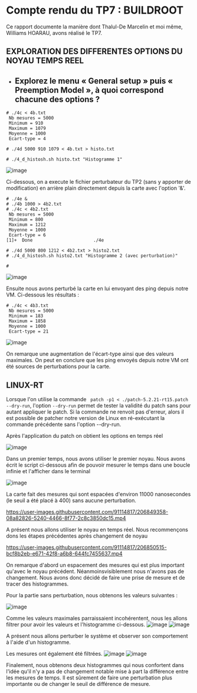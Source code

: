 # Compte rendu du TP7 :  BUILDROOT

Ce rapport documente la manière dont Thalul-De Marcelin et moi même, Williams HOARAU, avons réalisé le TP7.

## EXPLORATION DES DIFFERENTES OPTIONS DU NOYAU TEMPS REEL

- Explorez le menu « General setup » puis « Preemption Model », à quoi correspond chacune des options ?
  -  


```console
# ./4c < 4b.txt
 Nb mesures = 5000
 Minimum = 910
 Maximum = 1079
 Moyenne = 1000
 Ecart-type = 4
 
# ./4d 5000 910 1079 < 4b.txt > histo.txt

# ./4_d_histosh.sh histo.txt "Histogramme 1"

```

![image](https://user-images.githubusercontent.com/91114817/204555311-6f1afd27-c262-4c87-af0e-2b7bba6158fe.png)

Ci-dessous, on a execute le fichier perturbateur du TP2 (sans y apporter de modification) en arrière plain directement depuis la carte avec l'option '&'.

```console
# ./4e & 
# ./4b 1000 > 4b2.txt 
# ./4c < 4b2.txt
 Nb mesures = 5000
 Minimum = 800
 Maximum = 1212
 Moyenne = 1000
 Ecart-type = 6
[1]+  Done                       ./4e

# ./4d 5000 800 1212 < 4b2.txt > histo2.txt
# ./4_d_histosh.sh histo2.txt "Histogramme 2 (avec perturbation)"

# 
```

![image](https://user-images.githubusercontent.com/91114817/204561367-e7a85dcf-8821-4b8f-b83e-c6449c97b94e.png)


Ensuite nous avons perturbé la carte en lui envoyant des ping depuis notre VM. Ci-dessous les résultats :

```console
# ./4c < 4b3.txt
 Nb mesures = 5000
 Minimum = 183
 Maximum = 1858
 Moyenne = 1000
 Ecart-type = 21

```

![image](https://user-images.githubusercontent.com/91114817/204567635-6fa23011-cc9d-41e3-950c-f5ce9804cd1b.png)

On remarque une augmentation de l'écart-type ainsi que des valeurs maximales. On peut en conclure que les ping envoyés depuis notre VM ont été sources de perturbations pour la carte.

## LINUX-RT

Lorsque l'on utilise la commande ` patch -p1 < ./patch-5.2.21-rt15.patch --dry-run`, l'option `--dry-run` permet de tester la validité du patch sans pour autant appliquer le patch. Si la commande ne renvoit pas d'erreur, alors il est possible de patcher notre version de Linux en ré-exécutant la commande précédente sans l'option --dry-run. 

Après l'application du patch on obtient les options en temps réel 

![image](https://user-images.githubusercontent.com/91114817/206841867-72d8814d-7aae-4a84-9ccc-3bfabcfbc192.png)


Dans un premier temps, nous avons utiliser le premier noyau. Nous avons écrit le script ci-dessous afin de pouvoir mesurer le temps dans une boucle infinie et l'afficher dans le terminal 

![image](https://user-images.githubusercontent.com/91114817/206849472-33ff3c40-59f9-47bf-aecf-d3b37550c79b.png)

La carte fait des mesures qui sont espacées d'environ 11000 nanosecondes (le seuil a été placé à 400) sans aucune perturbation.

https://user-images.githubusercontent.com/91114817/206849358-08a82826-5240-4466-8f77-2c8c3850dc15.mp4


A présent nous allons utiliser le noyau en temps réel. Nous recommençons dons les étapes précédentes après changement de noyau

https://user-images.githubusercontent.com/91114817/206850515-bcf8b2eb-e671-42f8-a6b8-644fc7455637.mp4

On remarque d'abord un espacement des mesures qui est plus important qu'avec le noyau précédent. Néanmoinsvisiblement nous n'avons pas de changement. Nous avons donc décidé de faire une prise de mesure et de tracer des histogrammes.

Pour la partie sans perturbation, nous obtenons les valeurs suivantes :

![image](https://user-images.githubusercontent.com/91114817/206851112-16f0ce38-84ca-438a-9839-32be028d6ab0.png)

Comme les valeurs maximales parraissaient incohérentent, nous les allons filtrer pour avoir les valeurs et l'histogramme ci-dessous.
![image](https://user-images.githubusercontent.com/91114817/206851400-d194594c-3995-4d1b-8ff3-6b0a062c9570.png)
![image](https://user-images.githubusercontent.com/91114817/206851417-57292d50-58dc-45be-9ed5-301be392f8a6.png)

A présent nous allons perturber le système et observer son comportement à l'aide d'un histogramme.

Les mesures ont également été filtrées.
![image](https://user-images.githubusercontent.com/91114817/206851529-07485179-2d56-411b-902c-091c470320a6.png)
![image](https://user-images.githubusercontent.com/91114817/206851578-ef50eb92-e290-41dc-b5bb-e0413eee1204.png)

Finalement, nous obtenons deux histogrammes qui nous confortent dans l'idée qu'il n'y a pas de changement notable mise à part la différence entre les mesures de temps.
Il est sûrement de faire une perturbation plus importante ou de changer le seuil de différence de mesure.





